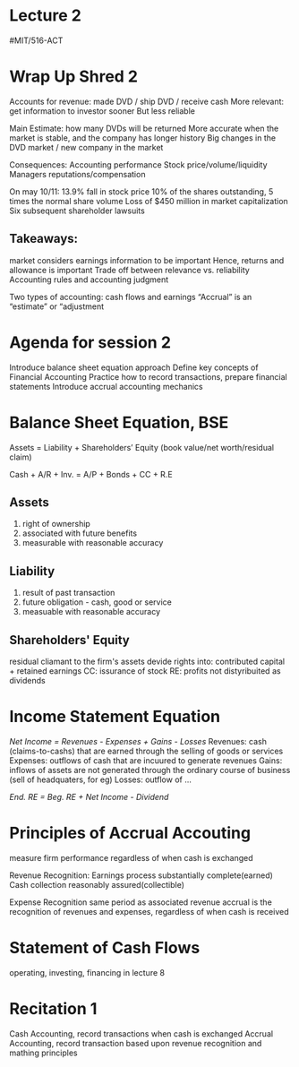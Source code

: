 # Lecture 2
#MIT/516-ACT
# Wrap Up Shred 2
Accounts for revenue: made DVD / ship DVD / receive cash
More relevant: get information to investor sooner
But less reliable

Main Estimate: how many DVDs will be returned
More accurate when the market is stable, and the company has longer history
Big changes in the DVD market / new company in the market

Consequences:
Accounting performance
Stock price/volume/liquidity
Managers reputations/compensation

On may 10/11: 13.9% fall in stock price
10% of the shares outstanding, 5 times the normal share volume
Loss of $450 million in market capitalization
Six subsequent shareholder lawsuits

## Takeaways: 
market considers earnings information to be important
Hence, returns and allowance is important
Trade off between relevance vs. reliability
Accounting rules and accounting judgment

Two types of accounting: cash flows and earnings
“Accrual” is an “estimate” or “adjustment
# Agenda for session 2
Introduce balance sheet equation approach
Define key concepts of Financial Accounting
Practice how to record transactions, prepare  financial statements
Introduce accrual accounting mechanics

# Balance Sheet Equation, BSE
Assets = Liability + Shareholders’ Equity (book value/net worth/residual claim)

Cash + A/R + Inv. = A/P + Bonds + CC + R.E

## Assets
1. right of ownership
2. associated with future benefits
3. measurable with reasonable accuracy
## Liability
1. result of past transaction
2. future obligation - cash, good or service
3. measuable with reasonable accuracy
## Shareholders' Equity
residual cliamant to the firm's assets
devide rights into: contributed capital + retained earnings
CC: issurance of stock
RE: profits not distyribuited as dividends

# Income Statement Equation
*Net Income = Revenues - Expenses + Gains - Losses*
Revenues: cash (claims-to-cashs) that are earned through the selling of goods or services
Expenses: outflows of cash that are incuured to generate revenues
Gains: inflows of assets are not generated through the ordinary course of business (sell of headquaters, for eg)
Losses: outflow of ...

*End. RE = Beg. RE + Net Income - Dividend*

# Principles of Accrual Accouting
measure firm performance regardless of when cash is exchanged

Revenue Recognition:
Earnings process substantially complete(earned)
Cash collection reasonably assured(collectible)

Expense Recognition
same period as associated revenue
accrual is the recognition of revenues and expenses, regardless of when cash is received

# Statement of Cash Flows
operating, investing, financing
in lecture 8

# Recitation 1
Cash Accounting, record transactions when cash is exchanged
Accrual Accounting, record transaction based upon revenue recognition and mathing principles

